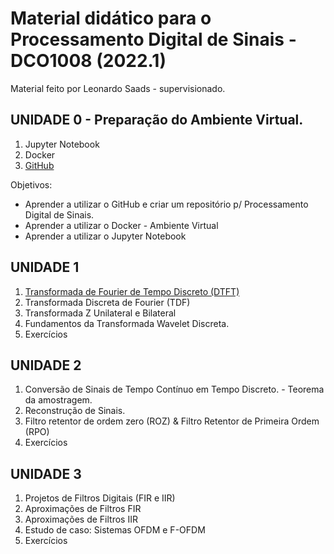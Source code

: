 # Material didático para o Processamento Digital de Sinais - DCO1008 (2022.1)

Material feito por Leonardo Saads - supervisionado.

## UNIDADE 0 - Preparação do Ambiente Virtual.

1. Jupyter Notebook
2. Docker
3. [GitHub](/PreparacaoAmbrienteVirtual/Github.ipynb)

Objetivos:

* Aprender a utilizar o GitHub e criar um repositório p/ Processamento Digital de Sinais.
* Aprender a utilizar o Docker - Ambiente Virtual
* Aprender a utilizar o Jupyter Notebook

## UNIDADE 1

1. [Transformada de Fourier de Tempo Discreto (DTFT)](/Unidade%201/DTFT.ipynb)
2. Transformada Discreta de Fourier (TDF)
3. Transformada Z Unilateral e Bilateral
4. Fundamentos da Transformada Wavelet Discreta.
5. Exercícios

## UNIDADE 2

1. Conversão de Sinais de Tempo Contínuo em Tempo Discreto. - Teorema da amostragem.
2. Reconstrução de Sinais.
3. Filtro retentor de ordem zero (ROZ) & Filtro Retentor de Primeira Ordem (RPO)
4. Exercícios


## UNIDADE 3

1. Projetos de Filtros Digitais (FIR e IIR)
2. Aproximações de Filtros FIR
3. Aproximações de Filtros IIR
4. Estudo de caso: Sistemas OFDM e F-OFDM
5. Exercícios


